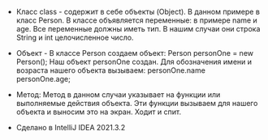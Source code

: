 * Класс class - содержит в себе объекты (Object). В данном примере в класс Person. 
В классе объявляется переменные: в примере name и age.
Все переменные должны иметь тип. В нашим случаи они строка String и int целочисленное число.

* Объект - В классе Person создаем объект: Person personOne = new Person(); 
Наш объект personOne создан. 
Для обозначения имени и возраста нашего объекта вызываем: personOne.name personOne.age; 

* Метод: 
Метод в данном случаи указывает на функции или выполняемые действия объекта. 
Эти функции вызываем для нашего объекта и выносим это на экран. 
Ходит и спит. 

* Сделано в IntelliJ IDEA 2021.3.2
